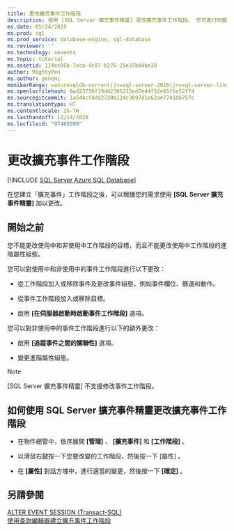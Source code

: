 ```yaml
---
title: 更改擴充事件工作階段
description: 使用 [SQL Server 擴充事件精靈] 更改擴充事件工作階段。 您可進行的變更會視工作階段是使用中或非使用中而定。
ms.date: 05/24/2019
ms.prod: sql
ms.prod_service: database-engine, sql-database
ms.reviewer: ''
ms.technology: xevents
ms.topic: tutorial
ms.assetid: 114ec05b-7eca-4c87-b276-25e37b84be39
author: MightyPen
ms.author: genemi
monikerRange: =azuresqldb-current||>=sql-server-2016||>=sql-server-linux-2017||=azuresqldb-mi-current
ms.openlocfilehash: 8ad23756f19dd2305215ed7e44f52e65f5e52f74
ms.sourcegitcommit: 1a544cf4dd2720b124c3697d1e62ae7741db757c
ms.translationtype: HT
ms.contentlocale: zh-TW
ms.lasthandoff: 12/14/2020
ms.locfileid: "97465599"
---
```

# <a name="alter-an-extended-events-session"></a>更改擴充事件工作階段

[!INCLUDE [SQL Server Azure SQL Database](../../includes/applies-to-version/sql-asdb.md)]

  在您建立「擴充事件」工作階段之後，可以根據您的需求使用 **[SQL Server 擴充事件精靈]** 加以更改。  
  
## <a name="before-you-begin"></a>開始之前  
 您不能更改使用中和非使用中工作階段的目標，而且不能更改使用中工作階段的進階屬性組態。  
  
 您可以對使用中和非使用中的事件工作階段進行以下更改：  
  
-   從工作階段加入或移除事件及更改事件組態，例如事件欄位、篩選和動作。  
  
-   從事件工作階段加入或移除目標。  
  
-   啟用 **[在伺服器啟動時啟動事件工作階段]** 選項。  
  
 您可以對非使用中的事件工作階段進行以下的額外更改：  
  
-   啟用 **[追蹤事件之間的關聯性]** 選項。  
  
-   變更進階屬性組態。  
  
> [!NOTE]  
>  [SQL Server 擴充事件精靈]  不支援修改事件工作階段。  
  
## <a name="how-to-alter-an-extended-events-session-using-the-sql-server-extended-events-wizard"></a>如何使用 SQL Server 擴充事件精靈更改擴充事件工作階段  
  
-   在物件總管中，依序展開 **[管理]** 、 **[擴充事件]** 和 **[工作階段]** 。  
  
-   以滑鼠右鍵按一下您要改變的工作階段，然後按一下 [屬性]  。  
  
-   在 **[屬性]** 對話方塊中，進行適當的變更，然後按一下 **[確定]** 。  
  
## <a name="see-also"></a>另請參閱  
 [ALTER EVENT SESSION &#40;Transact-SQL&#41;](../../t-sql/statements/alter-event-session-transact-sql.md)   
 [使用查詢編輯器建立擴充事件工作階段](quick-start-extended-events-in-sql-server.md)  
  
  

